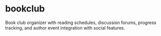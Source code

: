 # bookclub

Book club organizer with reading schedules, discussion forums, progress tracking, and author event integration with social features.
